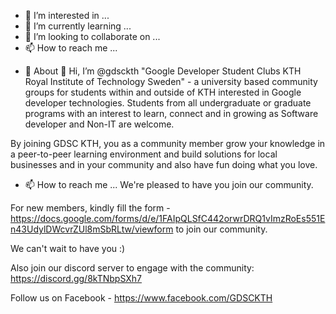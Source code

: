 
- 👀 I’m interested in ...
- 🌱 I’m currently learning ...
- 💞️ I’m looking to collaborate on ...
- 📫 How to reach me ...

<!---
gdsckth/gdsckth is a ✨ special ✨ repository because its `README.md` (this file) appears on your GitHub profile.
You can click the Preview link to take a look at your changes.
--->

- 💞️ About
👋 Hi, I’m @gdsckth "Google Developer Student Clubs KTH Royal Institute of Technology Sweden" - a university based community groups for students within and outside of KTH interested in Google developer technologies. Students from all undergraduate or graduate programs with an interest to learn, connect and in growing as Software developer and Non-IT are welcome. 

By joining GDSC KTH, you as a community member grow your knowledge in a peer-to-peer learning environment and build solutions for local businesses and in your community and also have fun doing what you love.


- 📫 How to reach me ...
We're pleased to have you join our community. 

For new members, kindly fill the form - https://docs.google.com/forms/d/e/1FAIpQLSfC442orwrDRQ1vImzRoEs551En43UdylDWcvrZUl8mSbRLtw/viewform to join our community. 

We can't wait to have you :)

Also join our discord server to engage with the community: https://discord.gg/8kTNbpSXh7

Follow us on Facebook - https://www.facebook.com/GDSCKTH

